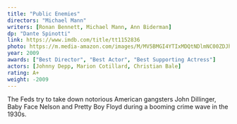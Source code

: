 ```yaml
---
title: "Public Enemies"
directors: "Michael Mann"
writers: [Ronan Bennett, Michael Mann, Ann Biderman]
dp: "Dante Spinotti"
link: https://www.imdb.com/title/tt1152836
photo: https://m.media-amazon.com/images/M/MV5BMGI4YTIxMDQtNDlmNC00ZDJhLWIyZGItM2QyODRiMTEzN2ViXkEyXkFqcGdeQXVyNTAyODkwOQ@@._V1_FMjpg_UX800_.jpg
year: 2009
awards: ["Best Director", "Best Actor", "Best Supporting Actress"]
actors: [Johnny Depp, Marion Cotillard, Christian Bale]
rating: A+
weight: -2009
---
```

The Feds try to take down notorious American gangsters John Dillinger, Baby Face Nelson and Pretty Boy Floyd during a booming crime wave in the 1930s. 